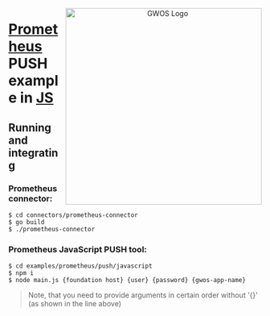 <p align="center">
  <a href="http://www.gwos.com/" target="blank"><img src="http://www.gwos.com/wp-content/themes/groundwork/img/gwos_black_orange.png" width="390" alt="GWOS Logo" align="right"/></a>
</p>

# [Prometheus](http://prometheus.io) PUSH example in [JS](http://www.javascript.com)

## Running and integrating

### Prometheus connector:

    $ cd connectors/prometheus-connector
    $ go build
    $ ./prometheus-connector
    
### Prometheus JavaScript PUSH tool:

    $ cd examples/prometheus/push/javascript
    $ npm i
    $ node main.js {foundation host} {user} {password} {gwos-app-name}
    
> Note, that you need to provide arguments in certain order without '{}' (as shown in the line above)
